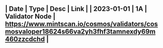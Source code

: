 | Date | Type | Desc | Link |
| 2023-01-01 | 1A | Validator Node | https://www.mintscan.io/cosmos/validators/cosmosvaloper18624s66va2yh3fhf3tamnexdy69m460zzcdchd |
---